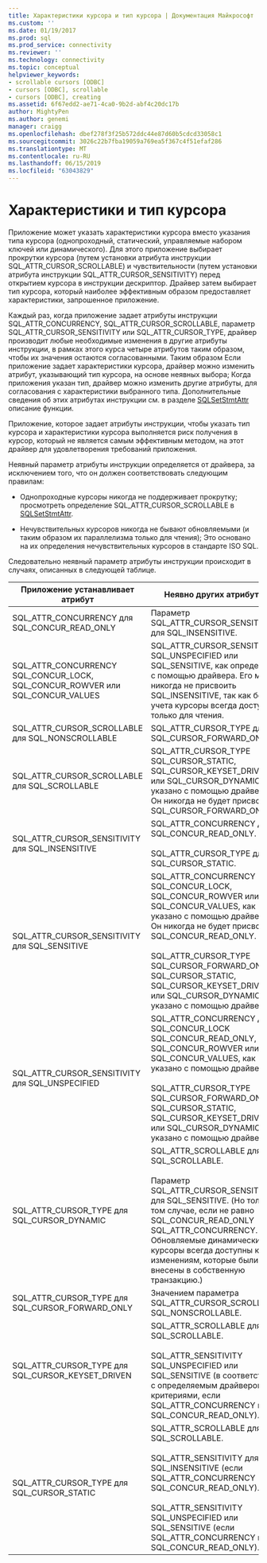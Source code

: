 ```yaml
---
title: Характеристики курсора и тип курсора | Документация Майкрософт
ms.custom: ''
ms.date: 01/19/2017
ms.prod: sql
ms.prod_service: connectivity
ms.reviewer: ''
ms.technology: connectivity
ms.topic: conceptual
helpviewer_keywords:
- scrollable cursors [ODBC]
- cursors [ODBC], scrollable
- cursors [ODBC], creating
ms.assetid: 6f67edd2-ae71-4ca0-9b2d-abf4c20dc17b
author: MightyPen
ms.author: genemi
manager: craigg
ms.openlocfilehash: dbef278f3f25b572ddc44e87d60b5cdcd33058c1
ms.sourcegitcommit: 3026c22b7fba19059a769ea5f367c4f51efaf286
ms.translationtype: MT
ms.contentlocale: ru-RU
ms.lasthandoff: 06/15/2019
ms.locfileid: "63043829"
---
```

# <a name="cursor-characteristics-and-cursor-type"></a>Характеристики и тип курсора
Приложение может указать характеристики курсора вместо указания типа курсора (однопроходный, статический, управляемые набором ключей или динамического). Для этого приложение выбирает прокрутки курсора (путем установки атрибута инструкции SQL_ATTR_CURSOR_SCROLLABLE) и чувствительности (путем установки атрибута инструкции SQL_ATTR_CURSOR_SENSITIVITY) перед открытием курсора в инструкции дескриптор. Драйвер затем выбирает тип курсора, который наиболее эффективным образом предоставляет характеристики, запрошенное приложение.  
  
 Каждый раз, когда приложение задает атрибуты инструкции SQL_ATTR_CONCURRENCY, SQL_ATTR_CURSOR_SCROLLABLE, параметр SQL_ATTR_CURSOR_SENSITIVITY или SQL_ATTR_CURSOR_TYPE, драйвер производит любые необходимые изменения в другие атрибуты инструкции, в рамках этого курса четыре атрибутов таким образом, чтобы их значения остаются согласованными. Таким образом Если приложение задает характеристики курсора, драйвер можно изменить атрибут, указывающий тип курсора, на основе неявных выбора; Когда приложения указан тип, драйвер можно изменить другие атрибуты, для согласования с характеристики выбранного типа. Дополнительные сведения об этих атрибутах инструкции см. в разделе [SQLSetStmtAttr](../../../odbc/reference/syntax/sqlsetstmtattr-function.md) описание функции.  
  
 Приложение, которое задает атрибуты инструкции, чтобы указать тип курсора и характеристики курсора выполняется риск получения в курсор, который не является самым эффективным методом, на этот драйвер для удовлетворения требований приложения.  
  
 Неявный параметр атрибуты инструкции определяется от драйвера, за исключением того, что он должен соответствовать следующим правилам:  
  
-   Однопроходные курсоры никогда не поддерживает прокрутку; просмотреть определение SQL_ATTR_CURSOR_SCROLLABLE в [SQLSetStmtAttr](../../../odbc/reference/syntax/sqlsetstmtattr-function.md).  
  
-   Нечувствительных курсоров никогда не бывают обновляемыми (и таким образом их параллелизма только для чтения); Это основано на их определения нечувствительных курсоров в стандарте ISO SQL.  
  
 Следовательно неявный параметр атрибуты инструкции происходит в случаях, описанных в следующей таблице.  
  
|Приложение устанавливает атрибут|Неявно других атрибутов|  
|-----------------------------------|-------------------------------------|  
|SQL_ATTR_CONCURRENCY для SQL_CONCUR_READ_ONLY|Параметр SQL_ATTR_CURSOR_SENSITIVITY для SQL_INSENSITIVE.|  
|SQL_ATTR_CONCURRENCY SQL_CONCUR_LOCK, SQL_CONCUR_ROWVER или SQL_CONCUR_VALUES|SQL_ATTR_CURSOR_SENSITIVITY SQL_UNSPECIFIED или SQL_SENSITIVE, как определено с помощью драйвера. Его можно никогда не присвоить SQL_INSENSITIVE, так как без учета курсоры всегда доступны только для чтения.|  
|SQL_ATTR_CURSOR_SCROLLABLE для SQL_NONSCROLLABLE|SQL_ATTR_CURSOR_TYPE для SQL_CURSOR_FORWARD_ONLY|  
|SQL_ATTR_CURSOR_SCROLLABLE для SQL_SCROLLABLE|SQL_ATTR_CURSOR_TYPE SQL_CURSOR_STATIC, SQL_CURSOR_KEYSET_DRIVEN или SQL_CURSOR_DYNAMIC, как указано с помощью драйвера. Он никогда не будет присвоено SQL_CURSOR_FORWARD_ONLY.|  
|SQL_ATTR_CURSOR_SENSITIVITY для SQL_INSENSITIVE|SQL_ATTR_CONCURRENCY для SQL_CONCUR_READ_ONLY.<br /><br /> SQL_ATTR_CURSOR_TYPE для SQL_CURSOR_STATIC.|  
|SQL_ATTR_CURSOR_SENSITIVITY для SQL_SENSITIVE|SQL_ATTR_CONCURRENCY SQL_CONCUR_LOCK, SQL_CONCUR_ROWVER или SQL_CONCUR_VALUES, как указано с помощью драйвера. Он никогда не будет присвоено SQL_CONCUR_READ_ONLY.<br /><br /> SQL_ATTR_CURSOR_TYPE SQL_CURSOR_FORWARD_ONLY, SQL_CURSOR_STATIC, SQL_CURSOR_KEYSET_DRIVEN или SQL_CURSOR_DYNAMIC, как указано с помощью драйвера.|  
|SQL_ATTR_CURSOR_SENSITIVITY для SQL_UNSPECIFIED|SQL_ATTR_CONCURRENCY для SQL_CONCUR_LOCK SQL_CONCUR_READ_ONLY, SQL_CONCUR_ROWVER или SQL_CONCUR_VALUES, как указано с помощью драйвера.<br /><br /> SQL_ATTR_CURSOR_TYPE SQL_CURSOR_FORWARD_ONLY, SQL_CURSOR_STATIC, SQL_CURSOR_KEYSET_DRIVEN или SQL_CURSOR_DYNAMIC, как указано с помощью драйвера.|  
|SQL_ATTR_CURSOR_TYPE для SQL_CURSOR_DYNAMIC|SQL_ATTR_SCROLLABLE для SQL_SCROLLABLE.<br /><br /> Параметр SQL_ATTR_CURSOR_SENSITIVITY для SQL_SENSITIVE. (Но только в том случае, если не равно SQL_CONCUR_READ_ONLY SQL_ATTR_CONCURRENCY. Обновляемые динамические курсоры всегда доступны к изменениям, которые были внесены в собственную транзакцию.)|  
|SQL_ATTR_CURSOR_TYPE для SQL_CURSOR_FORWARD_ONLY|Значением параметра SQL_ATTR_CURSOR_SCROLLABLE SQL_NONSCROLLABLE.|  
|SQL_ATTR_CURSOR_TYPE для SQL_CURSOR_KEYSET_DRIVEN|SQL_ATTR_SCROLLABLE для SQL_SCROLLABLE.<br /><br /> SQL_ATTR_SENSITIVITY SQL_UNSPECIFIED или SQL_SENSITIVE (в соответствии с определяемым драйвером критериями, если SQL_ATTR_CONCURRENCY не SQL_CONCUR_READ_ONLY).|  
|SQL_ATTR_CURSOR_TYPE для SQL_CURSOR_STATIC|SQL_ATTR_SCROLLABLE для SQL_SCROLLABLE.<br /><br /> SQL_ATTR_SENSITIVITY для SQL_INSENSITIVE (если SQL_ATTR_CONCURRENCY SQL_CONCUR_READ_ONLY).<br /><br /> SQL_ATTR_SENSITIVITY SQL_UNSPECIFIED или SQL_SENSITIVE (если SQL_ATTR_CONCURRENCY не SQL_CONCUR_READ_ONLY).|
